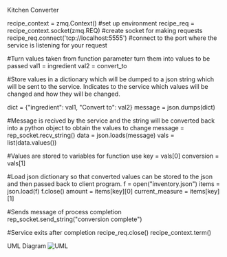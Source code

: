 Kitchen Converter

recipe_context = zmq.Context() #set up environment
recipe_req = recipe_context.socket(zmq.REQ) #create socket for making requests
recipe_req.connect('tcp://localhost:5555')  #connect to the port where the service is listening for your request

#Turn values taken from function parameter turn them into values to be passed
val1 = ingredient
val2 = convert_to

#Store values in a dictionary which will be dumped to a json string which will be sent to the service. Indicates to the service which values will be changed and how they will be changed.

dict = {"ingredient": val1, "Convert to": val2}
message = json.dumps(dict)

#Message is recived by the service and the string will be converted back into a python object to obtain the values to change
message = rep_socket.recv_string()
data = json.loads(message)
vals = list(data.values())

#Values are stored to variables for function use
key = vals[0]
conversion = vals[1]

#Load json dictionary so that converted values can be stored to the json and then passed back to client program.
f = open("inventory.json")
items = json.load(f)
f.close()
amount = items[key][0]
current_measure = items[key][1]

#Sends message of process completion
rep_socket.send_string("conversion complete")

#Service exits after completion 
recipe_req.close()
recipe_context.term()

UML Diagram
![UML](https://github.com/user-attachments/assets/57b6abb7-b2a1-4abe-913a-288e07873b08)
